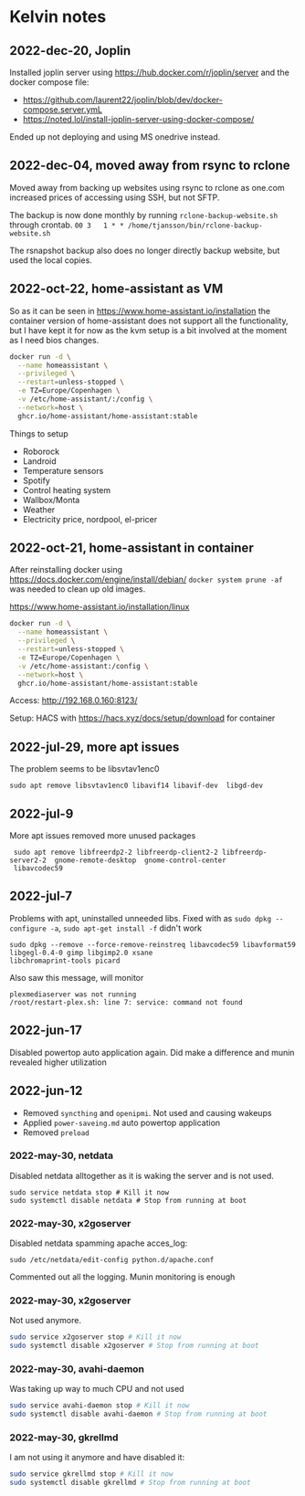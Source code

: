 # Kelvin notes

## 2022-dec-20, Joplin

Installed joplin server using https://hub.docker.com/r/joplin/server and the docker compose file:

* https://github.com/laurent22/joplin/blob/dev/docker-compose.server.ymL
* https://noted.lol/install-joplin-server-using-docker-compose/

Ended up not deploying and using MS onedrive instead.



## 2022-dec-04, moved away from rsync to rclone
Moved away from backing up websites using rsync to rclone as one.com increased prices of accessing using SSH, but not
SFTP. 

The backup is now done monthly by running `rclone-backup-website.sh` through crontab. 
`00 3   1 * * /home/tjansson/bin/rclone-backup-website.sh`

The rsnapshot backup also does no longer directly backup website, but used the local copies.

## 2022-oct-22, home-assistant as VM

So as it can be seen in https://www.home-assistant.io/installation the container version of home-assistant does not
support all the functionality, but I have kept it for now as the kvm setup is a bit involved at the moment as I need
bios changes.

```bash
docker run -d \
  --name homeassistant \
  --privileged \
  --restart=unless-stopped \
  -e TZ=Europe/Copenhagen \
  -v /etc/home-assistant/:/config \
  --network=host \
  ghcr.io/home-assistant/home-assistant:stable
```

Things to setup

* Roborock
* Landroid
* Temperature sensors
* Spotify
* Control heating system
* Wallbox/Monta
* Weather
* Electricity price, nordpool, el-pricer


## 2022-oct-21, home-assistant in container

After reinstalling docker using https://docs.docker.com/engine/install/debian/
`docker system prune -af` was needed to clean up old images. 

https://www.home-assistant.io/installation/linux
```bash
docker run -d \
  --name homeassistant \
  --privileged \
  --restart=unless-stopped \
  -e TZ=Europe/Copenhagen \
  -v /etc/home-assistant:/config \
  --network=host \
  ghcr.io/home-assistant/home-assistant:stable
```
Access: http://192.168.0.160:8123/

Setup: HACS with https://hacs.xyz/docs/setup/download for container


## 2022-jul-29, more apt issues

The problem seems to be libsvtav1enc0

```
sudo apt remove libsvtav1enc0 libavif14 libavif-dev  libgd-dev
```

## 2022-jul-9


More apt issues removed more unused packages

```
 sudo apt remove libfreerdp2-2 libfreerdp-client2-2 libfreerdp-server2-2  gnome-remote-desktop  gnome-control-center
 libavcodec59
```

## 2022-jul-7

Problems with apt, uninstalled unneeded libs. Fixed with as `sudo dpkg --configure -a`, `sudo apt-get install -f` didn't
work

```
sudo dpkg --remove --force-remove-reinstreq libavcodec59 libavformat59 libgegl-0.4-0 gimp libgimp2.0 xsane
libchromaprint-tools picard
```

Also saw this message, will monitor
```
plexmediaserver was not running
/root/restart-plex.sh: line 7: service: command not found
```


## 2022-jun-17
Disabled powertop auto application again. Did make a difference and munin revealed higher utilization

## 2022-jun-12

* Removed `syncthing` and `openipmi`. Not used and causing wakeups
* Applied `power-saveing.md` auto powertop application
* Removed `preload`

### 2022-may-30, netdata
Disabled netdata alltogether as it is waking the server and is not used.
```
sudo service netdata stop # Kill it now
sudo systemctl disable netdata # Stop from running at boot
```

### 2022-may-30, x2goserver
Disabled netdata spamming apache acces_log:
```
sudo /etc/netdata/edit-config python.d/apache.conf
```
Commented out all the logging. Munin monitoring is enough

### 2022-may-30, x2goserver
Not used anymore.
```bash
sudo service x2goserver stop # Kill it now
sudo systemctl disable x2goserver # Stop from running at boot
```

### 2022-may-30, avahi-daemon
Was taking up way to much CPU and not used
```bash
sudo service avahi-daemon stop # Kill it now
sudo systemctl disable avahi-daemon # Stop from running at boot
```

### 2022-may-30, gkrellmd
I am not using it anymore and have disabled it:
```bash
sudo service gkrellmd stop # Kill it now
sudo systemctl disable gkrellmd # Stop from running at boot
```

